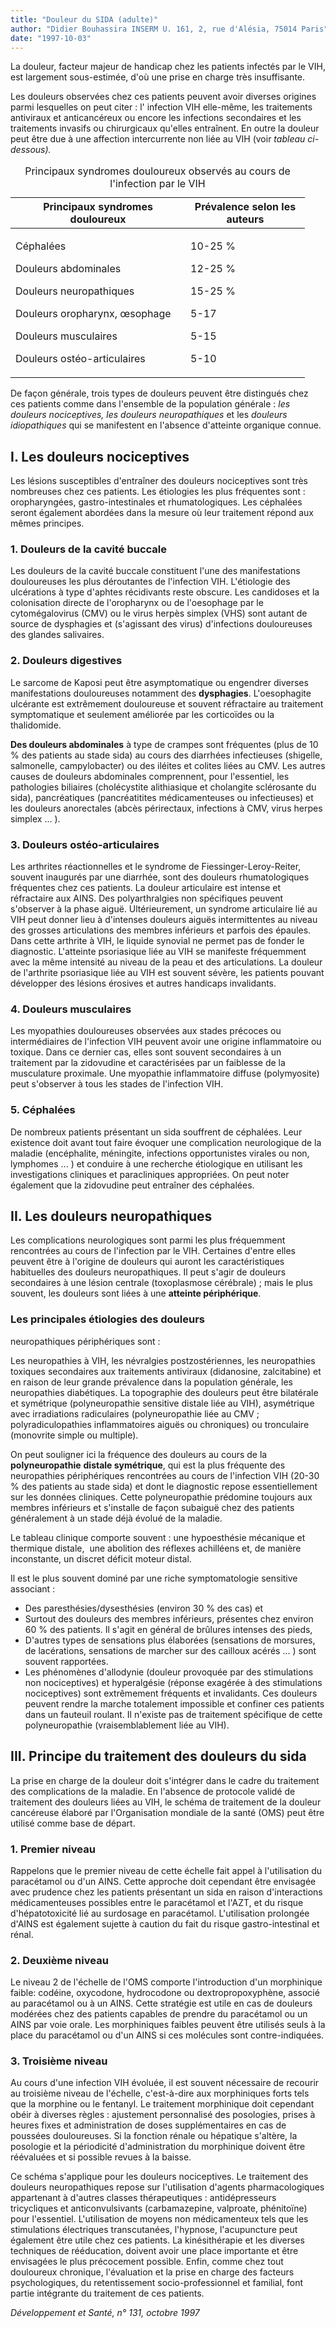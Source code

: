 ```yaml
---
title: "Douleur du SIDA (adulte)"
author: "Didier Bouhassira INSERM U. 161, 2, rue d'Alésia, 75014 Paris"
date: "1997-10-03"
---
```


<div class="teaser"><p>La douleur, facteur majeur de handicap chez les patients infectés par le VIH, est largement sous-estimée, d'où une prise en charge très insuffisante.</p></div>

Les douleurs observées chez ces patients peuvent avoir diverses origines parmi lesquelles on peut citer : l' infection VIH elle-même, les traitements antiviraux et anticancéreux ou encore les infections secondaires et les traitements invasifs ou chirurgicaux qu'elles entraînent. En outre la douleur peut être due à une affection intercurrente non liée au VIH (voir *tableau ci-dessous).*

<table>
<caption>Principaux syndromes douloureux observés au cours de l'infection par le VIH</caption>

<thead>

<tr>

<th scope="col" style="width: 260px;">Principaux  
syndromes douloureux</th>

<th scope="col" style="width: 171px;">Prévalence selon  
les auteurs</th>

</tr>

</thead>

<tbody>

<tr>

<td style="width: 264px;">

Céphalées

Douleurs abdominales

Douleurs neuropathiques

Douleurs oropharynx, œsophage

Douleurs musculaires

Douleurs ostéo-articulaires

</td>

<td style="width: 175px;">

10-25 %

12-25 %

15-25 %

5-17

5-15

5-10

</td>

</tr>

</tbody>

</table>

De façon générale, trois types de douleurs peuvent être distingués chez ces patients comme dans l'ensemble de la population générale : *les douleurs nociceptives, les douleurs neuropathiques* et les *douleurs idiopathiques* qui se manifestent en l'absence d'atteinte organique connue.

## I. Les douleurs nociceptives

Les lésions susceptibles d'entraîner des douleurs nociceptives sont très nombreuses chez ces patients. Les étiologies les plus fréquentes sont : oropharyngées, gastro-intestinales et rhumatologiques. Les céphalées seront également abordées dans la mesure où leur traitement répond aux mêmes principes.

### 1. Douleurs de la cavité buccale

Les douleurs de la cavité buccale constituent l'une des manifestations douloureuses les plus déroutantes de l'infection VIH. L'étiologie des ulcérations à type d'aphtes récidivants reste obscure. Les candidoses et la colonisation directe de l'oropharynx ou de l'oesophage par le cytomégalovirus (CMV) ou le virus herpès simplex (VHS) sont autant de source de dysphagies et (s'agissant des virus) d'infections douloureuses des glandes salivaires.

### 2. Douleurs digestives

Le sarcome de Kaposi peut être asymptomatique ou engendrer diverses manifestations douloureuses notamment des **dysphagies**. L'oesophagite ulcérante est extrêmement douloureuse et souvent réfractaire au traitement symptomatique et seulement améliorée par les corticoïdes ou la thalidomide.

**Des douleurs abdominales** à type de crampes sont fréquentes (plus de 10 % des patients au stade sida) au cours des diarrhées infectieuses (shigelle, salmonelle, campylobacter) ou des iléites et colites liées au CMV. Les autres causes de douleurs abdominales comprennent, pour l'essentiel, les pathologies biliaires (cholécystite alithiasique et cholangite sclérosante du sida), pancréatiques (pancréatitites médicamenteuses ou infectieuses) et les douleurs anorectales (abcès périrectaux, infections à CMV, virus herpes simplex ... ).

### 3. Douleurs ostéo-articulaires

Les arthrites réactionnelles et le syndrome de Fiessinger-Leroy-Reiter, souvent inaugurés par une diarrhée, sont des douleurs rhumatologiques fréquentes chez ces patients. La douleur articulaire est intense et réfractaire aux AINS. Des polyarthralgies non spécifiques peuvent s'observer à la phase aiguë. Ultérieurement, un syndrome articulaire lié au VIH peut donner lieu à d'intenses douleurs aiguës intermittentes au niveau des grosses articulations des membres inférieurs et parfois des épaules. Dans cette arthrite à VIH, le liquide synovial ne permet pas de fonder le diagnostic. L'atteinte psoriasique liée au VIH se manifeste fréquemment avec la même intensité au niveau de la peau et des articulations. La douleur de l'arthrite psoriasique liée au VIH est souvent sévère, les patients pouvant développer des lésions érosives et autres handicaps invalidants.

### 4. Douleurs musculaires

Les myopathies douloureuses observées aux stades précoces ou intermédiaires de l'infection VIH peuvent avoir une origine inflammatoire ou toxique. Dans ce dernier cas, elles sont souvent secondaires à un traitement par la zidovudine et caractérisées par un faiblesse de la musculature proximale. Une myopathie inflammatoire diffuse (polymyosite) peut s'observer à tous les stades de l'infection VIH.

### 5. Céphalées

De nombreux patients présentant un sida souffrent de céphalées. Leur existence doit avant tout faire évoquer une complication neurologique de la maladie (encéphalite, méningite, infections opportunistes virales ou non, lymphomes ... ) et conduire à une recherche étiologique en utilisant les investigations cliniques et paracliniques appropriées. On peut noter également que la zidovudine peut entraîner des céphalées.

## II. Les douleurs neuropathiques

Les complications neurologiques sont parmi les plus fréquemment rencontrées au cours de l'infection par le VIH. Certaines d'entre elles peuvent être à l'origine de douleurs qui auront les caractéristiques habituelles des douleurs neuropathiques. Il peut s'agir de douleurs secondaires à une lésion centrale (toxoplasmose cérébrale) ; mais le plus souvent, les douleurs sont liées à une **atteinte périphérique**.

### Les principales étiologies des douleurs

neuropathiques périphériques sont :

Les neuropathies à VIH, les névralgies postzostériennes, les neuropathies toxiques secondaires aux traitements antiviraux (didanosine, zalcitabine) et en raison de leur grande prévalence dans la population générale, les neuropathies diabétiques. La topographie des douleurs peut être bilatérale et symétrique (polyneuropathie sensitive distale liée au VIH), asymétrique avec irradiations radiculaires (polyneuropathie liée au CMV ; polyradiculopathies inflammatoires aiguës ou chroniques) ou tronculaire (monovrite simple ou multiple).

On peut souligner ici la fréquence des douleurs au cours de la **polyneuropathie** **distale symétrique**, qui est la plus fréquente des neuropathies périphériques rencontrées au cours de l'infection VIH (20-30 % des patients au stade sida) et dont le diagnostic repose essentiellement sur les données cliniques. Cette polyneuropathie prédomine toujours aux membres inférieurs et s'installe de façon subaiguë chez des patients généralement à un stade déjà évolué de la maladie.

Le tableau clinique comporte souvent : une hypoesthésie mécanique et thermique distale,  une abolition des réflexes achilléens et, de manière inconstante, un discret déficit moteur distal.

Il est le plus souvent dominé par une riche symptomatologie sensitive associant :

- Des paresthésies/dysesthésies (environ 30 % des cas) et
- Surtout des douleurs des membres inférieurs, présentes chez environ 60 % des patients. Il s'agit en général de brûlures intenses des pieds,
- D'autres types de sensations plus élaborées (sensations de morsures, de lacérations, sensations de marcher sur des cailloux acérés ... ) sont souvent rapportées.
- Les phénomènes d'allodynie (douleur provoquée par des stimulations non nociceptives) et hyperalgésie (réponse exagérée à des stimulations nociceptives) sont extrêmement fréquents et invalidants. Ces douleurs peuvent rendre la marche totalement impossible et confiner ces patients dans un fauteuil roulant. Il n'existe pas de traitement spécifique de cette polyneuropathie (vraisemblablement liée au VIH).

## III. Principe du traitement des douleurs du sida

La prise en charge de la douleur doit s'intégrer dans le cadre du traitement des complications de la maladie. En l'absence de protocole validé de traitement des douleurs liées au VIH, le schéma de traitement de la douleur cancéreuse élaboré par l'Organisation mondiale de la santé (OMS) peut être utilisé comme base de départ.

### 1. Premier niveau

Rappelons que le premier niveau de cette échelle fait appel à l'utilisation du paracétamol ou d'un AINS. Cette approche doit cependant être envisagée avec prudence chez les patients présentant un sida en raison d'interactions médicamenteuses possibles entre le paracétamol et l'AZT, et du risque d'hépatotoxicité lié au surdosage en paracétamol. L'utilisation proIongée d'AINS est également sujette à caution du fait du risque gastro-intestinal et rénal.

### 2. Deuxième niveau

Le niveau 2 de l'échelle de l'OMS comporte l'introduction d'un morphinique faible: codéine, oxycodone, hydrocodone ou dextropropoxyphène, associé au paracétamol ou à un AINS. Cette stratégie est utile en cas de douleurs modérées chez des patients capables de prendre du paracétamol ou un AINS par voie orale. Les morphiniques faibles peuvent être utilisés seuls à la place du paracétamol ou d'un AINS si ces molécules sont contre-indiquées.

### 3. Troisième niveau

Au cours d'une infection VIH évoluée, il est souvent nécessaire de recourir au troisième niveau de l'échelle, c'est-à-dire aux morphiniques forts tels que la morphine ou le fentanyl. Le traitement morphinique doit cependant obéir à diverses règles : ajustement personnalisé des posologies, prises à heures fixes et administration de doses supplémentaires en cas de poussées douloureuses. Si la fonction rénale ou hépatique s'altère, la posologie et la périodicité d'administration du morphinique doivent être réévaluées et si possible revues à la baisse.

Ce schéma s'applique pour les douleurs nociceptives. Le traitement des douleurs neuropathiques repose sur l'utilisation d'agents pharmacologiques appartenant à d'autres classes thérapeutiques : antidépresseurs tricycliques et anticonvulsivants (carbamazepine, valproate, phénitoïne) pour l'essentiel. L'utilisation de moyens non médicamenteux tels que les stimulations électriques transcutanées, l'hypnose, l'acupuncture peut également être utile chez ces patients. La kinésithérapie et les diverses techniques de rééducation, doivent avoir une place importante et être envisagées le plus précocement possible. Enfin, comme chez tout douloureux chronique, l'évaluation et la prise en charge des facteurs psychologiques, du retentissement socio-professionnel et familial, font partie intégrante du traitement de ces patients.

*Développement et Santé, n° 131, octobre 1997*
